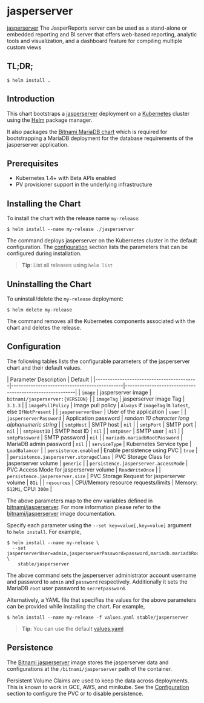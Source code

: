 # jasperserver

[jasperserver](http://community.jaspersoft.com/project/jasperreports-server) The JasperReports server can be used as a stand-alone or embedded reporting and BI server that offers web-based reporting, analytic tools and visualization, and a dashboard feature for compiling multiple custom views


## TL;DR;

```console
$ helm install .
```

## Introduction

This chart bootstraps a [jasperserver](https://github.com/bitnami/bitnami-docker-jasperserver) deployment on a [Kubernetes](http://kubernetes.io) cluster using the [Helm](https://helm.sh) package manager.

It also packages the [Bitnami MariaDB chart](https://github.com/kubernetes/charts/tree/master/stable/mariadb) which is required for bootstrapping a MariaDB deployment for the database requirements of the jasperserver application.

## Prerequisites

- Kubernetes 1.4+ with Beta APIs enabled
- PV provisioner support in the underlying infrastructure

## Installing the Chart

To install the chart with the release name `my-release`:

```console
$ helm install --name my-release ./jasperserver
```

The command deploys jasperserver on the Kubernetes cluster in the default configuration. The [configuration](#configuration) section lists the parameters that can be configured during installation.

> **Tip**: List all releases using `helm list`

## Uninstalling the Chart

To uninstall/delete the `my-release` deployment:

```console
$ helm delete my-release
```

The command removes all the Kubernetes components associated with the chart and deletes the release.

## Configuration

The following tables lists the configurable parameters of the jasperserver chart and their default values.

|              Parameter                              Description                         |                         Default                         |
|------------------------------------------|----------------------------------------------|---------------------------------------------------------|
| `image`                                  | jasperserver image                           | `bitnami/jasperserver:{VERSION}`                        |
| `imageTag`                               | jasperserver image Tag                       | `3.1.3`                                                 |
| `imagePullPolicy`                        | Image pull policy                            | `Always` if `imageTag` is `latest`, else `IfNotPresent` |
| `jasperserverUser`                       | User of the application                      | `user`                                                  |
| `jasperserverPassword`                   | Application password                         | _random 10 character long alphanumeric string_          |
| `smtpHost`                               | SMTP host                                    | `nil`                                                   |
| `smtpPort`                               | SMTP port                                    | `nil`                                                   |
| `smtpHostID`                             | SMTP host ID                                 | `nil`                                                   |
| `smtpUser`                               | SMTP user                                    | `nil`                                                   |
| `smtpPassword`                           | SMTP password                                | `nil`                                                   |
| `mariadb.mariadbRootPassword`            | MariaDB admin password                       | `nil`                                                   |
| `serviceType`                            | Kubernetes Service type                      | `LoadBalancer`                                          |
| `persistence.enabled`                    | Enable persistence using PVC                 | `true`                                                  |
| `persistence.jasperserver.storageClass`  | PVC Storage Class for jasperserver volume    | `generic`                                               |
| `persistence.jasperserver.accessMode`    | PVC Access Mode for jasperserver volume      | `ReadWriteOnce`                                         |
| `persistence.jasperserver.size`          | PVC Storage Request for jasperserver volume  | `8Gi`                                                   |
| `resources`                              | CPU/Memory resource requests/limits          | Memory: `512Mi`, CPU: `300m`                            |

The above parameters map to the env variables defined in [bitnami/jasperserver](http://github.com/bitnami/bitnami-docker-jasperserver). For more information please refer to the [bitnami/jasperserver](http://github.com/bitnami/bitnami-docker-jasperserver) image documentation.

Specify each parameter using the `--set key=value[,key=value]` argument to `helm install`. For example,

```console
$ helm install --name my-release \
  --set jasperserverUser=admin,jasperserverPassword=password,mariadb.mariadbRootPassword=secretpassword \
    stable/jasperserver
```

The above command sets the jasperserver administrator account username and password to `admin` and `password` respectively. Additionally it sets the MariaDB `root` user password to `secretpassword`.

Alternatively, a YAML file that specifies the values for the above parameters can be provided while installing the chart. For example,

```console
$ helm install --name my-release -f values.yaml stable/jasperserver
```

> **Tip**: You can use the default [values.yaml](values.yaml)

## Persistence

The [Bitnami jasperserver](https://github.com/bitnami/bitnami-docker-jasperserver) image stores the jasperserver data and configurations at the `/bitnami/jasperserver` path of the container.

Persistent Volume Claims are used to keep the data across deployments. This is known to work in GCE, AWS, and minikube.
See the [Configuration](#configuration) section to configure the PVC or to disable persistence.
